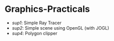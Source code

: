 # Graphics-Practicals

* *sup1*: Simple Ray Tracer
* *sup2*: Simple scene using OpenGL (with JOGL) 
* *sup4*: Polygon clipper
